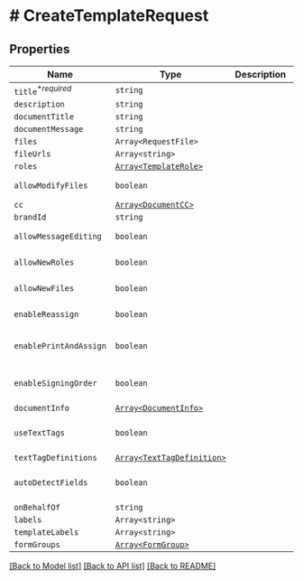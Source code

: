 # # CreateTemplateRequest



## Properties

Name | Type | Description | Notes
------------ | ------------- | ------------- | -------------
| `title`<sup>*_required_</sup> | ```string``` |   |  |
| `description` | ```string``` |   |  |
| `documentTitle` | ```string``` |   |  |
| `documentMessage` | ```string``` |   |  |
| `files` | ```Array<RequestFile>``` |   |  |
| `fileUrls` | ```Array<string>``` |   |  |
| `roles` | [```Array<TemplateRole>```](TemplateRole.md) |   |  |
| `allowModifyFiles` | ```boolean``` |   |  [default to true] |
| `cc` | [```Array<DocumentCC>```](DocumentCC.md) |   |  |
| `brandId` | ```string``` |   |  |
| `allowMessageEditing` | ```boolean``` |   |  [default to true] |
| `allowNewRoles` | ```boolean``` |   |  [default to true] |
| `allowNewFiles` | ```boolean``` |   |  [default to true] |
| `enableReassign` | ```boolean``` |   |  [default to true] |
| `enablePrintAndAssign` | ```boolean``` |   |  [default to false] |
| `enableSigningOrder` | ```boolean``` |   |  [default to false] |
| `documentInfo` | [```Array<DocumentInfo>```](DocumentInfo.md) |   |  |
| `useTextTags` | ```boolean``` |   |  [default to false] |
| `textTagDefinitions` | [```Array<TextTagDefinition>```](TextTagDefinition.md) |   |  |
| `autoDetectFields` | ```boolean``` |   |  [default to false] |
| `onBehalfOf` | ```string``` |   |  |
| `labels` | ```Array<string>``` |   |  |
| `templateLabels` | ```Array<string>``` |   |  |
| `formGroups` | [```Array<FormGroup>```](FormGroup.md) |   |  |

[[Back to Model list]](../README.md#models) [[Back to API list]](../README.md#api-endpoints) [[Back to README]](../README.md)
